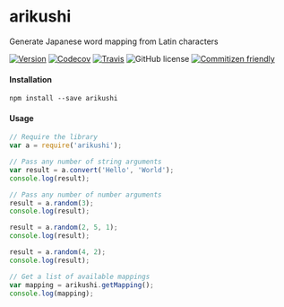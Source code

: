 # arikushi
Generate Japanese word mapping from Latin characters

[![Version](https://img.shields.io/npm/v/arikushi.svg)](https://www.npmjs.com/package/arikushi)
[![Codecov](https://img.shields.io/codecov/c/github/serkansokmen/arikushi.svg)](https://codecov.io/github/serkansokmen/arikushi)
[![Travis](https://img.shields.io/travis/serkansokmen/arikushi.svg?style=flat-square)](https://travis-ci.org/serkansokmen/arikushi)
![GitHub license](https://img.shields.io/github/license/serkansokmen/arikushi.svg?style=flat-square)
[![Commitizen friendly](https://img.shields.io/badge/commitizen-friendly-brightgreen.svg)](http://commitizen.github.io/cz-cli/)


#### Installation
```
npm install --save arikushi
```

#### Usage
```javascript
// Require the library
var a = require('arikushi');

// Pass any number of string arguments
var result = a.convert('Hello', 'World');
console.log(result);

// Pass any number of number arguments
result = a.random(3);
console.log(result);

result = a.random(2, 5, 1);
console.log(result);

result = a.random(4, 2);
console.log(result);

// Get a list of available mappings
var mapping = arikushi.getMapping();
console.log(mapping);
```

